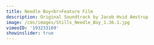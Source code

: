 ```yaml
---
title: Needle Boy<br>Feature Film
description: Original Soundtrack by Jacob Hvid Amstrup
image: /cms/images/Stills_Needle_Boy_1.36.1.jpg
vimeoID: '193233169'
showinslider: true
---
```


